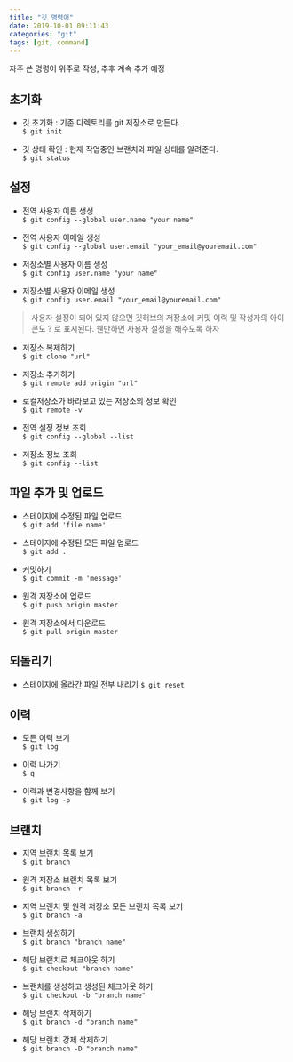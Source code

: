 ```yaml
---
title: "깃 명령어"
date: 2019-10-01 09:11:43
categories: "git"
tags: [git, command]
---
```


자주 쓴 명령어 위주로 작성, 추후 계속 추가 예정

## 초기화

* 깃 초기화 : 기존 디렉토리를 git 저장소로 만든다.  
`$ git init`

* 깃 상태 확인 : 현재 작업중인 브랜치와 파일 상태를 알려준다.  
`$ git status`

## 설정

* 전역 사용자 이름 생성  
`$ git config --global user.name "your name"`

* 전역 사용자 이메일 생성  
`$ git config --global user.email "your_email@youremail.com"`

* 저장소별 사용자 이름 생성  
`$ git config user.name "your name"`

* 저장소별 사용자 이메일 생성  
`$ git config user.email "your_email@youremail.com"`

> 사용자 설정이 되어 있지 않으면 깃허브의 저장소에 커밋 이력 및 작성자의 아이콘도 ? 로 표시된다. 웬만하면 사용자 설정을 해주도록 하자  

* 저장소 복제하기  
`$ git clone "url"`

* 저장소 추가하기  
`$ git remote add origin "url"`

* 로컬저장소가 바라보고 있는 저장소의 정보 확인  
`$ git remote -v`

* 전역 설정 정보 조회  
`$ git config --global --list`

* 저장소 정보 조회  
`$ git config --list`

## 파일 추가 및 업로드

* 스테이지에 수정된 파일 업로드  
`$ git add 'file name'`

* 스테이지에 수정된 모든 파일 업로드  
`$ git add .`

* 커밋하기  
`$ git commit -m 'message'`

* 원격 저장소에 업로드  
`$ git push origin master`

* 원격 저장소에서 다운로드  
`$ git pull origin master`

## 되돌리기

* 스테이지에 올라간 파일 전부 내리기
`$ git reset`

## 이력

* 모든 이력 보기  
`$ git log`

* 이력 나가기  
`$ q`

* 이력과 변경사항을 함께 보기  
`$ git log -p`

## 브랜치

* 지역 브랜치 목록 보기  
`$ git branch`

* 원격 저장소 브랜치 목록 보기  
`$ git branch -r`

* 지역 브랜치 및 원격 저장소 모든 브랜치 목록 보기  
`$ git branch -a`

* 브랜치 생성하기  
`$ git branch "branch name"`

* 해당 브랜치로 체크아웃 하기  
`$ git checkout "branch name"`

* 브랜치를 생성하고 생성된 체크아웃 하기  
`$ git checkout -b "branch name"`

* 해당 브랜치 삭제하기  
`$ git branch -d "branch name"`

* 해당 브랜치 강제 삭제하기  
`$ git branch -D "branch name"`
